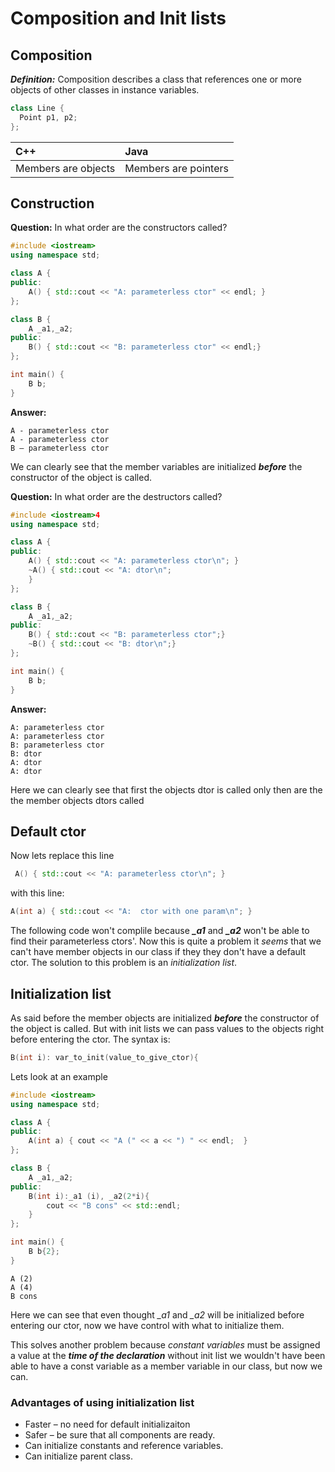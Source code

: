 # Composition and Init lists

## Composition

_**Definition:**_ Composition describes a class that references one or more objects of other classes in instance variables.

```cpp
class Line {
  Point p1, p2;
};
```

| C++ | Java |
| :--- | :--- |
| Members are objects | Members are pointers |

## Construction

**Question:** In what order are the constructors called?

```cpp
#include <iostream>
using namespace std;

class A {
public:
    A() { std::cout << "A: parameterless ctor" << endl; }
};

class B {
    A _a1,_a2;
public:
    B() { std::cout << "B: parameterless ctor" << endl;}
};

int main() {
    B b;
}
```

**Answer:**

```text
A - parameterless ctor
A - parameterless ctor
B – parameterless ctor
```

We can clearly see that the member variables are initialized _**before**_ the constructor of the object is called.

**Question:** In what order are the destructors called?

```cpp
#include <iostream>4
using namespace std;

class A {
public:
    A() { std::cout << "A: parameterless ctor\n"; }
    ~A() { std::cout << "A: dtor\n";
    }
};

class B {
    A _a1,_a2;
public:
    B() { std::cout << "B: parameterless ctor";}
    ~B() { std::cout << "B: dtor\n";}
};

int main() {
    B b;
}
```

**Answer:**

```text
A: parameterless ctor
A: parameterless ctor
B: parameterless ctor
B: dtor
A: dtor
A: dtor
```

Here we can clearly see that first the objects dtor is called only then are the the member objects dtors called

## Default ctor

Now lets replace this line

```cpp
 A() { std::cout << "A: parameterless ctor\n"; }
```

with this line:

```cpp
A(int a) { std::cout << "A:  ctor with one param\n"; }
```

The following code won't complile because _**\_a1**_ and _**\_a2**_ won't be able to find their parameterless ctors'. Now this is quite a problem it _seems_ that we can't have member objects in our class if they they don't have a default ctor. The solution to this problem is an _initialization list_.

## Initialization list

As said before the member objects are initialized _**before**_ the constructor of the object is called. But with init lists we can pass values to the objects right before entering the ctor. The syntax is:

```cpp
B(int i): var_to_init(value_to_give_ctor){
```

Lets look at an example

```cpp
#include <iostream>
using namespace std;

class A {
public:
    A(int a) { cout << "A (" << a << ") " << endl;  }
};

class B {
    A _a1,_a2;
public:
    B(int i):_a1 (i), _a2(2*i){
        cout << "B cons" << std::endl;
    }
};

int main() {
    B b{2};
}
```

```text
A (2) 
A (4) 
B cons
```

Here we can see that even thought _\_a1_ and _\_a2_ will be initialized before entering our ctor, now we have control with what to initialize them.

This solves another problem because _constant variables_ must be assigned a value at the _**time of the declaration**_ without init list we wouldn't have been able to have a const variable as a member variable in our class, but now we can.

### Advantages of using initialization list

* Faster – no need for default initializaiton
* Safer – be sure that all components are ready.
* Can initialize constants and reference variables.
* Can initialize parent class.

